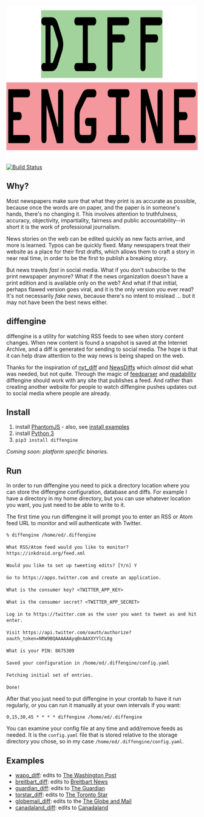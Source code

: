 <div style="text: center;">
<img height="400" src="https://github.com/DocNow/diffengine/blob/master/diffengine.png?raw=true">
</div>

[![Build Status](https://travis-ci.org/DocNow/diffengine.svg)](http://travis-ci.org/DocNow/diffengine)

## Why?

Most newspapers make sure that what they print is as accurate as possible,
because once the words are on paper, and the paper is in someone's hands,
there's no changing it. This involves attention to truthfulness, accuracy,
objectivity, impartiality, fairness and public accountability--in short it is
the work of professional journalism.

News stories on the web can be edited quickly as new facts arrive, and more is
learned. Typos can be quickly fixed. Many newspapers treat their website as a
place for their first drafts, which allows them to craft a story in near real
time, in order to be the first to publish a breaking story.

But news travels *fast* in social media. What if you don't subscribe to the
print newspaper anymore? What if the news organization doesn't have a print
edition and is available only on the web? And what if that initial, perhaps
flawed version goes viral, and it is the only version you ever read?  It's not
necessarily *fake news*, because there's no intent to mislead ...  but it may
not have been the best news either.

## diffengine

diffengine is a utility for watching RSS feeds to see when story
content changes. When new content is found a snapshot is saved at the Internet
Archive, and a diff is generated for sending to social media. The hope is that
it can help draw attention to the way news is being shaped on the web.

Thanks for the inspiration of [nyt_diff] and [NewsDiffs] which *almost* did what
was needed, but not quite. Through the magic of [feedparser] and [readability]
diffengine should work with any site that publishes a feed. And rather than
creating another website for people to watch diffengine pushes updates out to
social media where people are already.

## Install 

1. install [PhantomJS] - also, see [install examples]
1. install [Python 3]
1. `pip3 install diffengine`

*Coming soon: platform specific binaries.*

## Run

In order to run diffengine you need to pick a directory location where you can
store the diffengine configuration, database and diffs. For example I have a
directory in my home directory, but you can use whatever location you want, you
just need to be able to write to it.

The first time you run diffengine it will prompt you to enter an RSS or Atom
feed URL to monitor and will authenticate with Twitter. 

    % diffengine /home/ed/.diffengine 

    What RSS/Atom feed would you like to monitor? https://inkdroid.org/feed.xml

    Would you like to set up tweeting edits? [Y/n] Y

    Go to https://apps.twitter.com and create an application.

    What is the consumer key? <TWITTER_APP_KEY>

    What is the consumer secret? <TWITTER_APP_SECRET>

    Log in to https://twitter.com as the user you want to tweet as and hit enter.

    Visit https://api.twitter.com/oauth/authorize?oauth_token=NRW9BQAAAAAAyqBnAAXXYYlCL8g

    What is your PIN: 8675309

    Saved your configuration in /home/ed/.diffengine/config.yaml
    
    Fetching initial set of entries.

    Done!

After that you just need to put diffengine in your crontab to have it run
regularly, or you can run it manually at your own intervals if you want:

    0,15,30,45 * * * * diffengine /home/ed/.diffengine

You can examine your config file at any time and add/remove feeds as needed.  It
is the `config.yaml` file that is stored relative to the storage directory you
chose, so in my case `/home/ed/.diffengine/config.yaml`.

## Examples

* [wapo_diff]: edits to [The Washington Post]
* [breitbart_diff]: edits to [Breitbart News]
* [guardian_diff]: edits to [The Guardian]
* [torstar_diff]: edits to [The Toronto Star]
* [globemail_diff]: edits to the [The Globe and Mail]
* [canadaland_diff]: edits to [Canadaland]

[nyt_diff]: https://twitter.com/nyt_diff
[NewsDiffs]: http://newsdiffs.org/
[feedparser]: https://pythonhosted.org/feedparser/
[readability]: https://github.com/buriy/python-readability
[PhantomJS]: http://phantomjs.org
[Python 3]: https://python.org
[install examples]: https://gist.github.com/julionc/7476620

[wapo_diff]: https://twitter.com/wapo_diff
[The Washington Post]: https://www.washingtonpost.com

[breitbart_diff]: https://twitter.com/breitbart_diff
[Breitbart News]: https://www.breitbart.com

[guardian_diff]: https://twitter.com/guardian_diff
[The Guardian]: https://www.theguardian.com/

[torstar_diff]: https://twitter.com/torstar_diff
[The Toronto Star]: https://www.thestar.com/

[globemail_diff]: https://twitter.com/globemail_diff
[The Globe and Mail]: http://www.theglobeandmail.com/

[canadaland_diff]: https://twitter.com/canadaland_diff
[Canadaland]: http://www.canadalandshow.com/
